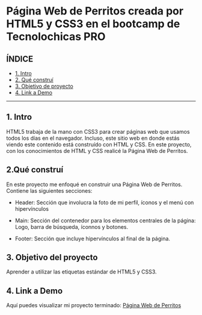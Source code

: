# Página Web de Perritos creada por HTML5 y CSS3 en el bootcamp de Tecnolochicas PRO


## **ÍNDICE**

* [1. Intro](https://github.com/lbrgbrl/paginadeperritos/blob/main/README.md#1-intro)
* [2. Qué construí](https://github.com/lbrgbrl/paginadeperritos/blob/main/README.md#2qu%C3%A9-constru%C3%AD)
* [3. Objetivo de proyecto](https://github.com/lbrgbrl/paginadeperritos/blob/main/README.md#3-objetivo-del-proyecto)
* [4. Link a Demo](https://github.com/lbrgbrl/paginadeperritos/blob/main/README.md#4-link-a-demo)

****

## 1. Intro
HTML5 trabaja de la mano con CSS3 para crear páginas web que usamos todos los días en el navegador. Incluso, este sitio web en donde estás viendo este contenido está construído con HTML y CSS. En este proyecto, con los conocimientos de HTML y CSS realicé la Página Web de Perritos.

## 2.Qué construí
En este proyecto me enfoqué en construir una Página Web de Perritos.
Contiene las siguientes secciones:

* Header: Sección que involucra la foto de mi perfil, íconos y el menú con hipervínculos

* Main: Sección del contenedor para los elementos centrales de la página: Logo, barra de búsqueda, íconnos y botones.

* Footer: Sección que incluye hipervínculos al final de la página.

## 3. Objetivo del proyecto
Aprender a utilizar las etiquetas estándar de HTML5 y CSS3.

## 4. Link a Demo
Aquí puedes visualizar mi proyecto terminado: [Página Web de Perritos](#)
